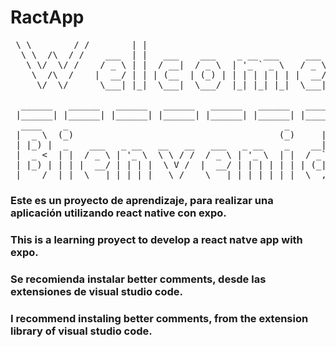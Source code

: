 # RactApp
<pre>
 \ \        / /        | |                                                                
  \ \  /\  / /    ___  | |   ___    ___    _ __ ___     ___                               
   \ \/  \/ /    / _ \ | |  / __|  / _ \  | '_ ` _ \   / _ \                              
    \  /\  /    |  __/ | | | (__  | (_) | | | | | | | |  __/                              
     \/  \/      \___| |_|  \___|  \___/  |_| |_| |_|  \___|  
      
  ______   ______   ______   ______   ______   ______   ______   ______   ______   ______ 
 |______| |______| |______| |______| |______| |______| |______| |______| |______| |______|
  ____    _                                         _       _                             
 |  _ \  (_)                                       (_)     | |                            
 | |_) |  _    ___   _ __   __   __   ___   _ __    _    __| |   ___                      
 |  _ <  | |  / _ \ | '_ \  \ \ / /  / _ \ | '_ \  | |  / _` |  / _ \                     
 | |_) | | | |  __/ | | | |  \ V /  |  __/ | | | | | | | (_| | | (_) |                    
 |____/  |_|  \___| |_| |_|   \_/    \___| |_| |_| |_|  \__,_|  \___/  
</pre>

### Este es un proyecto de aprendizaje, para realizar una aplicación utilizando react native con expo.
### This is a learning proyect to develop a react natve app with expo. 
### Se recomienda instalar better comments, desde las extensiones de visual studio code.
### I recommend instaling better comments, from the extension library of visual studio code.

